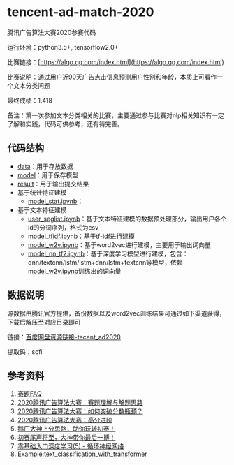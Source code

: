 # tencent-ad-match-2020
腾讯广告算法大赛2020参赛代码

运行环境：python3.5+, tensorflow2.0+

比赛链接：[https://algo.qq.com/index.html](https://algo.qq.com/index.html)

比赛说明：通过用户近90天广告点击信息预测用户性别和年龄，本质上可看作一个文本分类问题

最终成绩：1.418

备注：第一次参加文本分类相关的比赛，主要通过参与比赛对nlp相关知识有一定了解和实践，代码可供参考，还有待完善。

## 代码结构

- [data](./data)：用于存放数据
- [model](./model)：用于保存模型
- [result](./result)：用于输出提交结果
- 基于统计特征建模
  - [model_stat.ipynb](./model_stat.ipynb)：
- 基于文本特征建模
  - [user_seglist.ipynb](./user_seglist.ipynb)：基于文本特征建模的数据预处理部分，输出用户各个id的分词序列，格式为csv
  - [model_tfidf.ipynb](./model_tfidf.ipynb)：基于tf-idf进行建模
  - [model_w2v.ipynb](./model_w2v.ipynb)：基于word2vec进行建模，主要用于输出词向量
  - [model_nn_tf2.ipynb](./model_nn_tf2.ipynb)：基于深度学习模型进行建模，包含：dnn/textcnn/lstm/lstm+dnn/lstm+textcnn等模型，依赖[model_w2v.ipynb](./model_w2v.ipynb)训练出的词向量

## 数据说明

源数据由腾讯官方提供，备份数据以及word2vec训练结果可通过如下渠道获得，下载后解压至对应目录即可

链接：[百度网盘资源链接-tecent_ad2020](https://pan.baidu.com/s/13Nu_pnza07U2gTejGDbY3Q)   

提取码：scfi

## 参考资料

1. [赛题FAQ](https://docs.qq.com/doc/DSXJOZWNtaVRVR2t2)
2. [2020腾讯广告算法大赛：赛题理解与解题思路](https://zhuanlan.zhihu.com/p/141288029)
3. [2020腾讯广告算法大赛：如何突破分数瓶颈？](https://zhuanlan.zhihu.com/p/143185271)
4. [2020腾讯广告算法大赛：高分进阶](https://zhuanlan.zhihu.com/p/146419860)
5. [鹅厂大神上分思路，助你玩转初赛！](https://mp.weixin.qq.com/s?__biz=MzIzMzgzOTUxNA==&mid=2247484674&idx=2&sn=0f60b4e734f150d3141afd31270f745b&key=1ac6d7345b398eece99c91bc3acf5d7d713d8be5b55dd13559f7bbd221c21a74f2e26d1bec299f3564d132eda29eb250e08a6f74a38f6f5e99df7d7557ac625574ca993b3d3f7ca803375528f5ec2259&ascene=1&uin=Mjg0Mzg2ODg0MQ%3D%3D&devicetype=Windows+10+x64&version=62090523&lang=zh_CN&exportkey=AXaTAkr5LDHF9ejDGfGLIuc%3D&pass_ticket=%2FcjNDhEnlYRmSlfY1hZsRzD%2FiCV3T3qKDMTueuFbMFlx0oPPoZgEAcvM1d4NhcCA
   )
6. [初赛尾声将至，大神带你最后一搏！](https://mp.weixin.qq.com/s?__biz=MzIzMzgzOTUxNA==&mid=2247484720&idx=1&sn=e1e753b9a25671d6aa5247ee9cde6e8e&chksm=e8fecbc5df8942d315acfc726f7b2c06484a2507aa627e2e8bbefedb2b2d159ce1f0ef7037bb&mpshare=1&scene=1&srcid=&sharer_sharetime=1593413348200&sharer_shareid=20e95a37496b4afe75414f7e45d1d14a&key=9b180cabece10d14ded78dce7c0fa3f3b494f7cd14ace157102d35d43c6b7ac16cbb2411b67da5f14b77e59592df5f19e3c9c0d8b815b3aca6e29dedf961d49ba39eb571ddf3ee7d60458ddb00bedc0b&ascene=1&uin=Mjg0Mzg2ODg0MQ%3D%3D&devicetype=Windows+10+x64&version=62090523&lang=zh_CN&exportkey=AW%2BewCz13LPb4IQfLC%2FKrxs%3D&pass_ticket=%2FcjNDhEnlYRmSlfY1hZsRzD%2FiCV3T3qKDMTueuFbMFlx0oPPoZgEAcvM1d4NhcCA)
7. [零基础入门深度学习(5) - 循环神经网络](https://zybuluo.com/hanbingtao/note/541458?utm_source=wechat_session&utm_medium=social&utm_oi=696691015771230208)
8. [Example:text_classification_with_transformer](https://github.com/keras-team/keras-io/blob/master/examples/nlp/text_classification_with_transformer.py)

